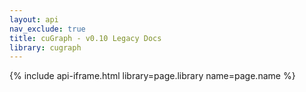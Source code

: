 ```yaml
---
layout: api
nav_exclude: true
title: cuGraph - v0.10 Legacy Docs
library: cugraph
---
```


{% include api-iframe.html library=page.library name=page.name %}